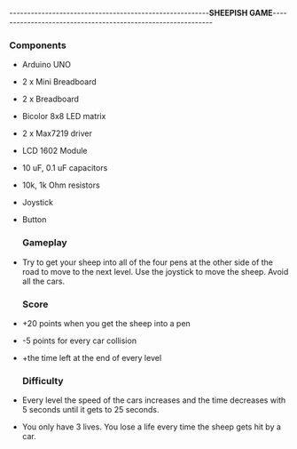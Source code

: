 
--------------------------------------------------------**SHEEPISH GAME**-------------------------------------------------------------

     
   ### Components
- Arduino UNO
- 2 x Mini Breadboard
- 2 x Breadboard
- Bicolor 8x8 LED matrix 
- 2 x Max7219 driver
- LCD 1602 Module
- 10 uF, 0.1 uF capacitors
- 10k, 1k Ohm resistors
- Joystick
- Button

    ### Gameplay
- Try to get your sheep into all of the four pens at the other side of the road to move to the next level. Use the joystick to move the sheep. Avoid all the cars.

    ### Score
- +20 points when you get the sheep into a pen
- -5 points for every car collision
- +the time left at the end of every level

    ### Difficulty
- Every level the speed of the cars increases and the time decreases with 5 seconds until it gets to 25 seconds.
- You only have 3 lives. You lose a life every time the sheep gets hit by a car.
